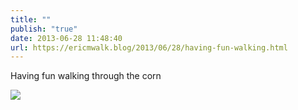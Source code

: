 ```yaml
---
title: ""
publish: "true"
date: 2013-06-28 11:48:40
url: https://ericmwalk.blog/2013/06/28/having-fun-walking.html
---
```


Having fun walking through the corn

![](https://ericmwalk.blog/uploads/2022/f9f9dc98a5.jpg)